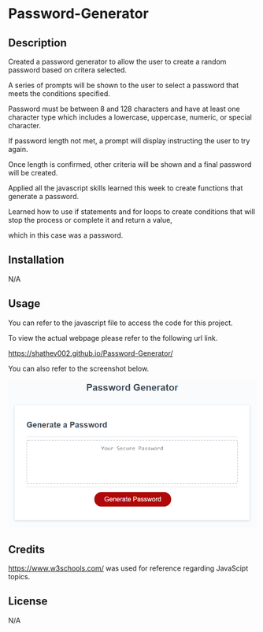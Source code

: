 # Password-Generator

## Description

Created a password generator to allow the user to create a random password based on critera selected. 

A series of prompts will be shown to the user to select a password that meets the conditions specified. 

Password must be between 8 and 128 characters and have at least one character type which includes a lowercase, uppercase,
numeric, or special character. 

If password length not met, a prompt will display instructing the user to try again. 

Once length is confirmed, other criteria will be shown and a final password will be created. 

Applied all the javascript skills learned this week to create functions that generate a password. 

Learned how to use if statements and for loops to create conditions that will stop the process or complete it and return a value, 

which in this case was a password. 



## Installation

N/A

## Usage

You can refer to the javascript file to access the code for this project. 

To view the actual webpage please refer to the following url link.

https://shathev002.github.io/Password-Generator/

You can also refer to the screenshot below. 

![alt text](Assets/03-javascript-homework-demo.png)

## Credits

https://www.w3schools.com/ was used for reference regarding JavaScipt topics. 

## License

N/A